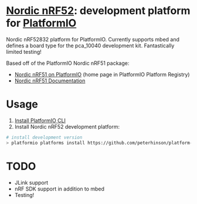 # [Nordic nRF52](https://www.nordicsemi.com/eng/Products/nRF52-Series-SoC): development platform for [PlatformIO](http://platformio.org)

Nordic nRF52832 platform for PlatformIO. Currently supports mbed and defines a board type for the pca_10040 development kit. Fantastically limited testing!

Based off of the PlatformIO Nordic nRF51 package:
* [Nordic nRF51 on PlatformIO](http://platformio.org/platforms/nordicnrf51) (home page in PlatformIO Platform Registry)
* [Nordic nRF51 Documentation](http://docs.platformio.org/en/stable/platforms/nordicnrf51.html)

# Usage

1. [Install PlatformIO CLI](http://docs.platformio.org/en/stable/installation.html)
2. Install Nordic nRF52 development platform:
```bash
# install development version
> platformio platforms install https://github.com/peterhinson/platform-nordicnrf52.git
```

# TODO
* JLink support
* nRF SDK support in addition to mbed
* Testing!